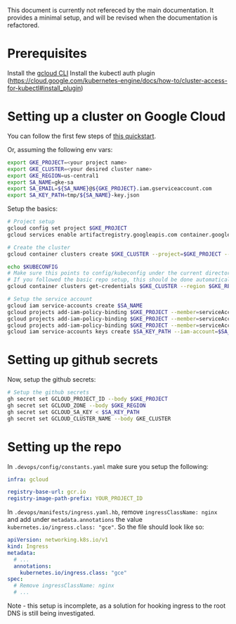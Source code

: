 This document is currently not refereced by the main documentation. It provides a minimal setup, and will be revised when the documentation is refactored.

# Prerequisites

Install the [gcloud CLI](https://cloud.google.com/sdk/docs/install)
Install the kubectl auth plugin (https://cloud.google.com/kubernetes-engine/docs/how-to/cluster-access-for-kubectl#install_plugin)

# Setting up a cluster on Google Cloud

You can follow the first few steps of [this quickstart](https://cloud.google.com/kubernetes-engine/docs/quickstarts/create-cluster).

Or, assuming the following env vars:
```bash
export GKE_PROJECT=<your project name>
export GKE_CLUSTER=<your desired cluster name>
export GKE_REGION=us-central1
export SA_NAME=gke-sa
export SA_EMAIL=${SA_NAME}@${GKE_PROJECT}.iam.gserviceaccount.com
export SA_KEY_PATH=tmp/${SA_NAME}-key.json
```

Setup the basics:
```bash
# Project setup
gcloud config set project $GKE_PROJECT
gcloud services enable artifactregistry.googleapis.com container.googleapis.com

# Create the cluster
gcloud container clusters create $GKE_CLUSTER --project=$GKE_PROJECT --zone=$GKE_REGION

echo $KUBECONFIG
# Make sure this points to config/kubeconfig under the current directory, otherwise the following will update your global kubeconfig
# If you followed the basic repo setup, this should be done automatically thanks to direnv and .envrc
gcloud container clusters get-credentials $GKE_CLUSTER --region $GKE_REGION --project $GKE_PROJECT

# Setup the service account
gcloud iam service-accounts create $SA_NAME
gcloud projects add-iam-policy-binding $GKE_PROJECT --member=serviceAccount:$SA_EMAIL --role=roles/container.admin
gcloud projects add-iam-policy-binding $GKE_PROJECT --member=serviceAccount:$SA_EMAIL --role=roles/artifactregistry.createOnPushWriter
gcloud projects add-iam-policy-binding $GKE_PROJECT --member=serviceAccount:$SA_EMAIL --role=roles/container.clusterViewer
gcloud iam service-accounts keys create $SA_KEY_PATH --iam-account=$SA_EMAIL
```

# Setting up github secrets

Now, setup the github secrets:
```bash
# Setup the github secrets
gh secret set GCLOUD_PROJECT_ID --body $GKE_PROJECT
gh secret set GCLOUD_ZONE --body $GKE_REGION
gh secret set GCLOUD_SA_KEY < $SA_KEY_PATH
gh secret set GCLOUD_CLUSTER_NAME --body GKE_CLUSTER
```

# Setting up the repo

In `.devops/config/constants.yaml` make sure you setup the following:
```yaml
infra: gcloud

registry-base-url: gcr.io
registry-image-path-prefix: YOUR_PROJECT_ID
```

In `.devops/manifests/ingress.yaml.hb`, remove `ingressClassName: nginx` and add under `metadata.annotations` the value `kubernetes.io/ingress.class: "gce"`. So the file should look like so:
```yaml
apiVersion: networking.k8s.io/v1
kind: Ingress
metadata:
  # ...
  annotations:
    kubernetes.io/ingress.class: "gce"    
spec:
  # Remove ingressClassName: nginx
  # ...
```

Note - this setup is incomplete, as a solution for hooking ingress to the root DNS is still being investigated.